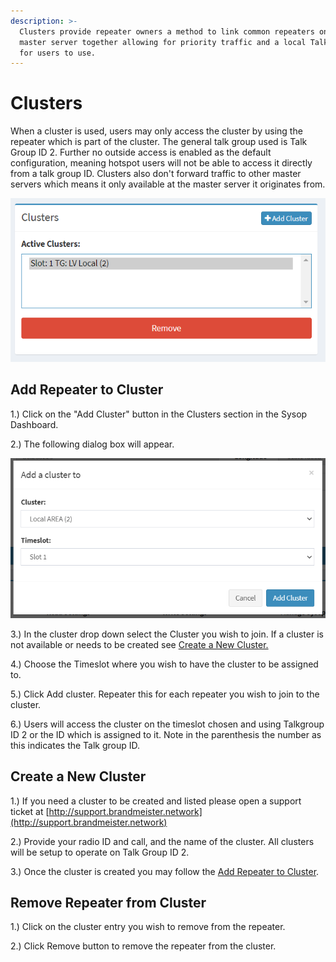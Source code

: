 ```yaml
---
description: >-
  Clusters provide repeater owners a method to link common repeaters on the same
  master server together allowing for priority traffic and a local Talk group
  for users to use.
---
```


# Clusters

When a cluster is used, users may only access the cluster by using the repeater which is part of the cluster. The general talk group used is Talk Group ID 2. Further no outside access is enabled as the default configuration, meaning hotspot users will not be able to access it directly from a talk group ID.  Clusters also don't forward traffic to other master servers which means it only available at the master server it originates from.&#x20;

![](<../../.gitbook/assets/image (73).png>)

## Add Repeater to Cluster

1.) Click on the "Add Cluster" button in the Clusters section in the Sysop Dashboard.

2.) The following dialog box will appear. &#x20;

![](<../../.gitbook/assets/image (115).png>)

3.) In the cluster drop down select the Cluster you wish to join. If a cluster is not available or needs to be created see [Create a New Cluster.](clusters.md#create-a-new-cluster)

4.) Choose the Timeslot where you wish to have the cluster to be assigned to.&#x20;

5.) Click Add cluster. Repeater this for each repeater you wish to join to the cluster.&#x20;

6.) Users will access the cluster on the timeslot chosen and using Talkgroup ID 2 or the ID which is assigned to it. Note in the parenthesis the number as this indicates the Talk group ID.&#x20;

## Create a New Cluster

1.) If you need a cluster to be created and listed please open a support ticket at [http://support.brandmeister.network](http://support.brandmeister.network)

2.) Provide your radio ID and call, and the name of the cluster. All clusters will be setup to operate on Talk Group ID 2.

3.) Once the cluster is created  you may follow the [Add Repeater to Cluster](clusters.md#add-repeater-to-cluster).&#x20;

## Remove Repeater from Cluster

1.) Click on the cluster entry you wish to remove from the repeater.

2.) Click Remove button to remove the repeater from the cluster.&#x20;
